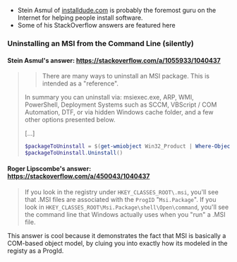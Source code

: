 - Stein Asmul of [installdude.com](http://installdude.com) is probably the foremost guru on the Internet for helping people install software.
- Some of his StackOverflow answers are featured here

### Uninstalling an MSI from the Command Line (silently)

#### Stein Asmul's answer: https://stackoverflow.com/a/1055933/1040437
> > There are many ways to uninstall an MSI package. This is intended as a "reference".
> 
> In summary you can uninstall via: msiexec.exe, ARP, WMI, PowerShell, Deployment Systems such as SCCM, VBScript / COM Automation, DTF, or via hidden Windows cache folder, and a few other options presented below.
>
> [...]
> 
> ```powershell
> $packageToUninstall = $(get-wmiobject Win32_Product | Where-Object { $_.Name -ilike "SubscriberRTDAddin" } | Select-Object -First 1) 
> $packageToUninstall.Uninstall() 
> ```

#### Roger Lipscombe's answer: https://stackoverflow.com/a/450043/1040437
> If you look in the registry under `HKEY_CLASSES_ROOT\.msi`, 
> you'll see that .MSI files are associated with the `ProgID` "`Msi.Package`". 
> If you look in `HKEY_CLASSES_ROOT\Msi.Package\shell\Open\command`, 
> you'll see the command line that Windows actually uses when you "run" a .MSI file.

This answer is cool because it demonstrates the fact that MSI is basically a COM-based object model, by cluing you into exactly how its modeled in the registy as a ProgId.
